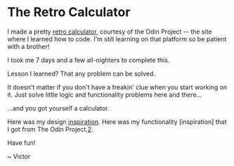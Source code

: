 # The Retro Calculator

I made a pretty [retro calculator][3], courtesy of the Odin Project -- the site where I learned how to code. I'm still learning on that platform so be patient with a brother!

I took me 7 days and a few all-nighters to complete this. 

Lesson I learned? That any problem can be solved. 

It doesn't matter if you don't have a freakin' clue when you start working on it. Just solve little logic and functionality problems here and there...

...and you got yourself a calculator.

Here was my design [inspiration][1]. Here was my functionality [inspiration] that I got from The Odin Project.[2].

Have fun!

~ Victor



[1]: https://www.istockphoto.com/vector/retro-calculator-illustration-gm1438106244-478706457
[2]: https://mrbuddh4.github.io/calculator/
[3]: https://itsvictoroyedeji.github.io/calculator/